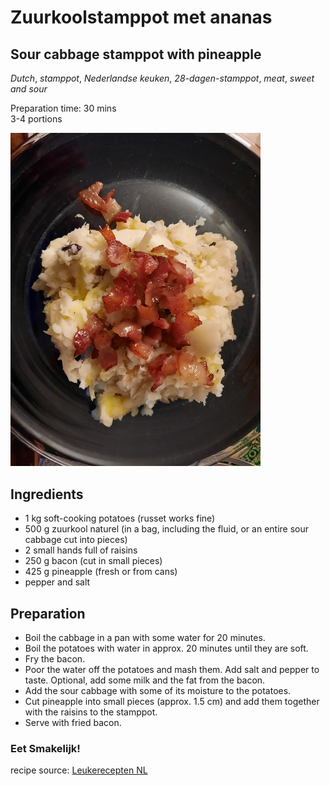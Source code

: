 #  Zuurkoolstamppot met ananas 
## Sour cabbage stamppot with pineapple 
_Dutch_, _stamppot_, _Nederlandse keuken_, _28-dagen-stamppot_, _meat_, _sweet and sour_

Preparation time: 30 mins  
3-4 portions  

<img src="images/dag-03_ zuurkoolstamppot.JPG" width="400">  

## Ingredients
* 1 kg soft-cooking potatoes (russet works fine)
* 500 g zuurkool naturel (in a bag, including the fluid, or an entire sour cabbage cut into pieces)
* 2 small hands full of raisins 
* 250 g bacon (cut in small pieces) 
* 425 g pineapple (fresh or from cans) 
* pepper and salt 

## Preparation
* Boil the cabbage in a pan with some water for 20 minutes. 
* Boil the potatoes with water in approx. 20 minutes until they are soft. 
* Fry the bacon. 
* Poor the water off the potatoes and mash them. Add salt and pepper to taste. Optional, add some milk and the fat from the bacon. 
* Add the sour cabbage with some of its moisture to the potatoes. 
* Cut pineapple into small pieces (approx. 1.5 cm) and add them together with the raisins to the stamppot. 
* Serve with fried bacon. 

### Eet Smakelijk!

recipe source: [Leukerecepten NL](https://www.leukerecepten.nl/recepten/zuurkoolstamppot-met-ananas/)


